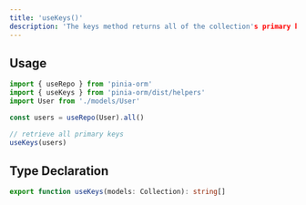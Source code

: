 ```yaml
---
title: 'useKeys()'
description: 'The keys method returns all of the collection's primary keys'
---
```


## Usage

````ts
import { useRepo } from 'pinia-orm'
import { useKeys } from 'pinia-orm/dist/helpers'
import User from './models/User'

const users = useRepo(User).all()

// retrieve all primary keys
useKeys(users)


````

## Type Declaration

````ts
export function useKeys(models: Collection): string[]
````
